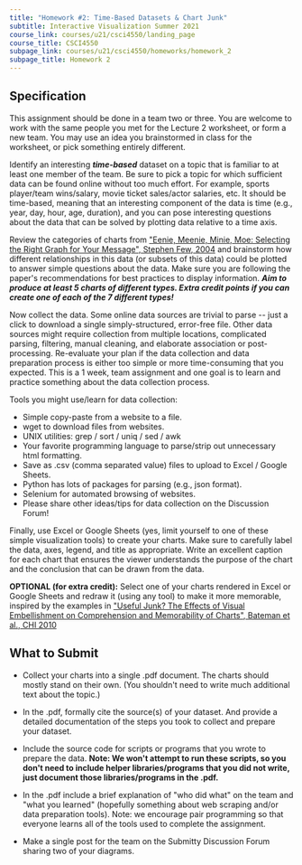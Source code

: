 ```yaml
---
title: "Homework #2: Time-Based Datasets & Chart Junk"
subtitle: Interactive Visualization Summer 2021
course_link: courses/u21/csci4550/landing_page
course_title: CSCI4550
subpage_link: courses/u21/csci4550/homeworks/homework_2
subpage_title: Homework 2
---
```

## Specification
This assignment should be done in a team two or three. You are welcome to work with the same people
you met for the Lecture 2 worksheet, or form a new team. You may use an idea you brainstormed in
class for the worksheet, or pick something entirely different.  

Identify an interesting ___time-based___ dataset on a topic that is familiar to at least one member
of the team. Be sure to pick a topic for which sufficient data can be found online without too much
effort. For example, sports player/team wins/salary, movie ticket sales/actor salaries, etc. It
should be time-based, meaning that an interesting component of the data is time (e.g., year, day,
hour, age, duration), and you can pose interesting questions about the data that can be solved by
plotting data relative to a time axis.  

Review the categories of charts from ["Eenie, Meenie, Minie, Moe: Selecting the Right Graph for
Your Message", Stephen Few, 2004](http://www.perceptualedge.com/articles/ie/the_right_graph.pdf)
and brainstorm how different relationships in this data (or subsets of this data) could be plotted
to answer simple questions about the data. Make sure you are following the paper's recommendations
for best practices to display information. ___Aim to produce at least 5 charts of different types.
Extra credit points if you can create one of each of the 7 different types!___  

Now collect the data. Some online data sources are trivial to parse -- just a click to download a
single simply-structured, error-free file. Other data sources might require collection from
multiple locations, complicated parsing, filtering, manual cleaning, and elaborate association
or post-processing. Re-evaluate your plan if the data collection and data preparation process is
either too simple or more time-consuming that you expected. This is a 1 week, team assignment and
one goal is to learn and practice something about the data collection process.  

Tools you might use/learn for data collection:
* Simple copy-paste from a website to a file.
* wget to download files from websites.
* UNIX utilities: grep / sort / uniq / sed / awk
* Your favorite programming language to parse/strip out unnecessary html formatting.
* Save as .csv (comma separated value) files to upload to Excel / Google Sheets.
* Python has lots of packages for parsing (e.g., json format).
* Selenium for automated browsing of websites.
* Please share other ideas/tips for data collection on the Discussion Forum!

Finally, use Excel or Google Sheets (yes, limit yourself to one of these simple visualization
tools) to create your charts. Make sure to carefully label the data, axes, legend, and title as
appropriate. Write an excellent caption for each chart that ensures the viewer understands the
purpose of the chart and the conclusion that can be drawn from the data.  

__OPTIONAL (for extra credit):__ Select one of your charts rendered in Excel or Google Sheets and
redraw it (using any tool) to make it more memorable, inspired by the examples in ["Useful Junk?
The Effects of Visual Embellishment on Comprehension and Memorability of Charts", Bateman et al.,
CHI 2010](https://www.researchgate.net/publication/221517808_Useful_Junk_The_effects_of_visual_embellishment_on_comprehension_and_memorability_of_charts)  

## What to Submit
* Collect your charts into a single .pdf document. The charts should mostly stand on their own.
(You shouldn't need to write much additional text about the topic.)  

* In the .pdf, formally cite the source(s) of your dataset. And provide a detailed documentation
of the steps you took to collect and prepare your dataset.  

* Include the source code for scripts or programs that you wrote to prepare the data. __Note: We
won't attempt to run these scripts, so you don't need to include helper libraries/programs that
you did not write, just document those libraries/programs in the .pdf.__  

* In the .pdf include a brief explanation of "who did what" on the team and "what you learned"
(hopefully something about web scraping and/or data preparation tools). Note: we encourage pair
programming so that everyone learns all of the tools used to complete the assignment.  

* Make a single post for the team on the Submitty Discussion Forum sharing two of your diagrams.  
